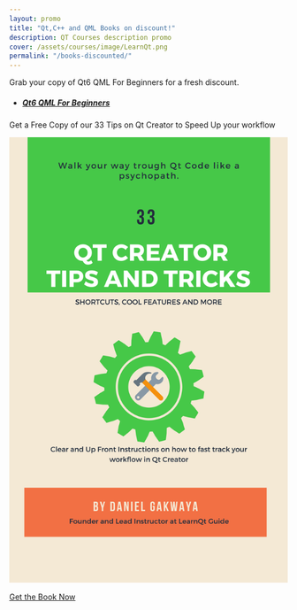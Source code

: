 ```yaml
---
layout: promo
title: "Qt,C++ and QML Books on discount!"
description: QT Courses description promo
cover: /assets/courses/image/LearnQt.png
permalink: "/books-discounted/"
---
```


<div class="alert bg-greens alert-dismissible fade show promosi" role="alert">
<div class="p-3">
  Grab your copy of Qt6 QML For Beginners for a fresh discount.
</div>
</div>


- ##### [Qt6 QML For Beginners](https://dgakwaya.gumroad.com/l/qt6_qml_for_beginners/msyynft)



<div class="alert bg-greens alert-dismissible fade show promosi" role="alert">
<div class="p-1">
 Get a Free Copy of our 33 Tips on Qt Creator to Speed Up your workflow
</div>
</div>


![Learn QT Books](/assets/books/image/qt_creator_guide.png)

<a href="https://mailchi.mp/a7c4442d916d/qt-creator-shortcuts" class="btn bg-green btn-success col-md-12 btn-lg">
Get the Book Now
</a>